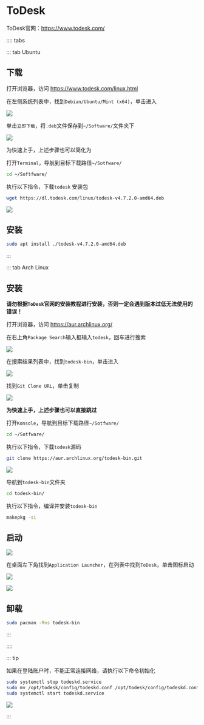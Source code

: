 # ToDesk

ToDesk官网：https://www.todesk.com/

:::: tabs

::: tab Ubuntu

## 下载

打开浏览器，访问 https://www.todesk.com/linux.html

在左侧系统列表中，找到`Debian/Ubuntu/Mint (x64)`，单击进入

![](./assets/Snipaste_2025-01-21_13-09-26.png)

单击`立即下载`，将`.deb`文件保存到`~/Software/`文件夹下

![](./assets/Snipaste_2025-01-21_13-23-58.png)

为快速上手，上述步骤也可以简化为

打开`Terminal`，导航到目标下载路径`~/Sotfware/`

```sh
cd ~/Softfware/
```

执行以下指令，下载`todesk` 安装包

```sh
wget https://dl.todesk.com/linux/todesk-v4.7.2.0-amd64.deb
```

![](./assets/Snipaste_2025-01-21_13-30-02.png)

## 安装

```sh
sudo apt install ./todesk-v4.7.2.0-amd64.deb
```

:::

::: tab Arch Linux

## 安装

**请勿根据`ToDesk`官网的安装教程进行安装，否则一定会遇到版本过低无法使用的错误！**

打开浏览器，访问 https://aur.archlinux.org/

在右上角`Package Search`输入框输入`todesk`，回车进行搜索

![](./assets/Snipaste_2025-01-21_11-17-02.png)

在搜索结果列表中，找到`todesk-bin`，单击进入

![](./assets/Snipaste_2025-01-21_11-21-08.png)

找到`Git Clone URL`，单击复制

![](./assets/Snipaste_2025-01-21_11-24-03.png)

**为快速上手，上述步骤也可以直接跳过**

打开`Konsole`，导航到目标下载路径`~/Sotfware/`

```sh
cd ~/Sotfware/
```

执行以下指令，下载`todesk`源码

```sh
git clone https://aur.archlinux.org/todesk-bin.git
```

![](./assets/Snipaste_2025-01-21_11-29-23.png)

导航到`todesk-bin`文件夹

```sh
cd todesk-bin/
```

执行以下指令，编译并安装`todesk-bin`

```sh
makepkg -si
```

## 启动

![](./assets/Snipaste_2025-01-21_11-32-50.png)

在桌面左下角找到`Application Launcher`，在列表中找到`ToDesk`，单击图标启动

![](./assets/Snipaste_2025-01-21_11-36-11.png)

![](./assets/Snipaste_2025-01-21_11-44-51.png)

## 卸载

```sh
sudo pacman -Rns todesk-bin
```

:::

::::

::: tip

如果在登陆账户时，不能正常连接网络，请执行以下命令初始化

```sh
sudo systemctl stop todeskd.service
sudo mv /opt/todesk/config/todeskd.conf /opt/todesk/config/todeskd.conf.bak
sudo systemctl start todeskd.service
```

![](./assets/Snipaste_2025-01-21_11-44-00.png)

:::
